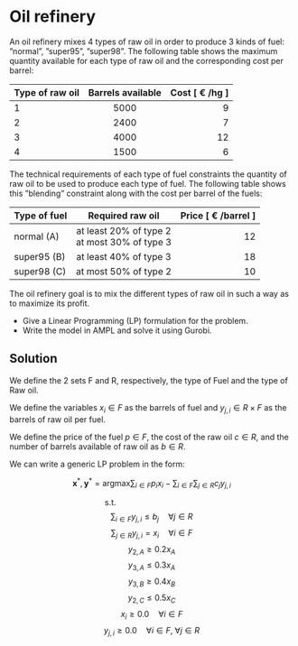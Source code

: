 # Oil refinery
An oil refinery mixes 4 types of raw oil in order to produce 3 kinds of fuel: ”normal”, ”super95”, ”super98”. 
The following table shows the maximum quantity available for each type of raw oil and the corresponding cost per barrel:

| Type of raw oil      | Barrels available | Cost [ $\text{€}$ /hg ]     |
| :---        |    :----:   |          ---: |
| 1           | 5000        | 9             |
| 2           | 2400        | 7             |
| 3           | 4000        | 12            |
| 4           | 1500        | 6             |

The technical requirements of each type of fuel constraints the quantity of raw oil to be used to produce each type of fuel. 
The following table shows this ”blending” constraint along with the cost per barrel of the fuels:

| Type of fuel      | Required raw oil | Price [ $\text{€}$ /barrel ]     |
| :---                 |    :----:   |          ---:   |
| normal (A)           | at least 20% of type 2 <br> at most 30% of type 3      | 12             |
| super95 (B)          | at least 40% of type 3        | 18             |
| super98 (C)          | at most 50% of type 2         | 10             |

The oil refinery goal is to mix the different types of raw oil in such a way as to maximize its profit.

- Give a Linear Programming (LP) formulation for the problem.
- Write the model in AMPL and solve it using Gurobi.

## Solution
We define the 2 sets F and R, respectively, the type of Fuel and the type of Raw oil. 

We define the variables  $x_i \in F$ as the barrels of fuel and $y_{j,i} \in R \times F$ as the barrels of raw oil per fuel.

We define the price of the fuel $p \in F$, the cost of the raw oil $c \in R$, and the number of barrels available of raw oil as $b \in R$. 

We can write a generic LP problem in the form:

$$ \mathbf{x}^* , \mathbf{y}^* = \text{argmax} \sum_{i \in F} p_i x_i - \sum_{i\in F} \sum_{j \in R} c_{j} y_{j,i}$$

$$\text{s.t.} \hspace{4cm}$$
$$  \sum_{i \in F} y_{j,i} \leq b_{j} \quad \forall j \in R  $$
$$  \sum_{j \in R} y_{j,i} = x_{i} \quad \forall i \in F  $$
$$  y_{2,A} \geq 0.2x_{A} $$
$$  y_{3,A} \leq 0.3x_{A} $$
$$  y_{3,B} \geq 0.4x_{B} $$
$$  y_{2,C} \leq 0.5x_{C} $$
$$  x_{i} \geq 0.0 \quad \forall i \in F$$
$$  y_{j,i} \geq 0.0 \quad \forall i \in F, \ \forall j \in R $$
